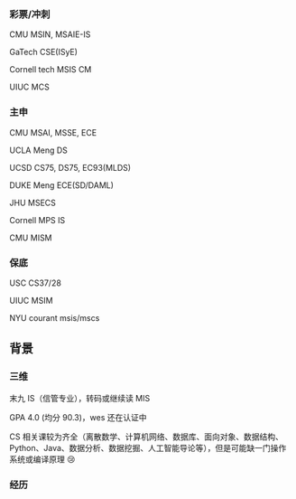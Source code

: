 

### 彩票/冲刺

CMU MSIN, MSAIE-IS

GaTech CSE(ISyE)

Cornell tech MSIS CM

UIUC MCS

### 主申

CMU MSAI, MSSE, ECE

UCLA Meng DS

UCSD CS75, DS75, EC93(MLDS)

DUKE Meng ECE(SD/DAML)

JHU MSECS

Cornell MPS IS

CMU MISM

### 保底

USC CS37/28

UIUC MSIM

NYU courant msis/mscs

## 背景

### 三维

末九 IS（信管专业），转码或继续读 MIS

GPA 4.0 (均分 90.3)，wes 还在认证中

CS 相关课较为齐全（离散数学、计算机网络、数据库、面向对象、数据结构、Python、Java、数据分析、数据挖掘、人工智能导论等），但是可能缺一门操作系统或编译原理 😢

### 经历
